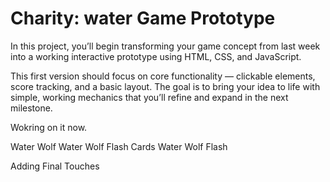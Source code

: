 # Charity: water Game Prototype

In this project, you’ll begin transforming your game concept from last week into a working interactive prototype using HTML, CSS, and JavaScript.

This first version should focus on core functionality — clickable elements, score tracking, and a basic layout. The goal is to bring your idea to life with simple, working mechanics that you’ll refine and expand in the next milestone.

Wokring on it now.

Water Wolf
Water Wolf Flash Cards
Water Wolf Flash

Adding Final Touches